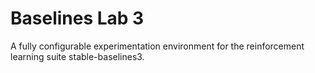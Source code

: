 # Baselines Lab 3

A fully configurable experimentation environment for the reinforcement learning suite stable-baselines3.